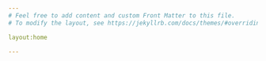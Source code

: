 ```yaml
---
# Feel free to add content and custom Front Matter to this file.
# To modify the layout, see https://jekyllrb.com/docs/themes/#overriding-theme-defaults

layout:home

---
```


